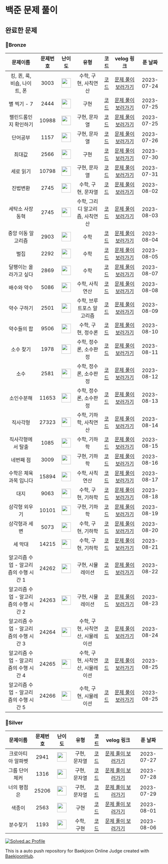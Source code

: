  백준 문제 풀이
=============

완료한 문제
------------

### 🥉Bronze

|문제이름|문제번호|난이도|유형|코드|velog 링크|푼 날짜|
|:------:|:---:|:---:|:---:|:---:|:---:|:---:|
|킹, 퀸, 룩, 비숍, 나이트, 폰 |3003 |<img src="https://d2gd6pc034wcta.cloudfront.net/tier/1.svg" width="30" height="30"> |수학, 구현, 사칙연산 |[코드](https://github.com/mingyo0125/BaekJoon/blob/main/%EB%B0%B1%EC%A4%80/Bronze/3003.%E2%80%85%ED%82%B9%EF%BC%8C%E2%80%85%ED%80%B8%EF%BC%8C%E2%80%85%EB%A3%A9%EF%BC%8C%E2%80%85%EB%B9%84%EC%88%8D%EF%BC%8C%E2%80%85%EB%82%98%EC%9D%B4%ED%8A%B8%EF%BC%8C%E2%80%85%ED%8F%B0/%ED%82%B9%EF%BC%8C%E2%80%85%ED%80%B8%EF%BC%8C%E2%80%85%EB%A3%A9%EF%BC%8C%E2%80%85%EB%B9%84%EC%88%8D%EF%BC%8C%E2%80%85%EB%82%98%EC%9D%B4%ED%8A%B8%EF%BC%8C%E2%80%85%ED%8F%B0.cc)|[문제 풀이 보러가기](https://velog.io/@mingyo0125/%EB%B0%B1%EC%A4%80-3003-%ED%82%B9%ED%80%B8%EB%A3%A9%EB%B9%84%EC%88%8D%EB%82%98%EC%9D%B4%ED%8A%B8%ED%8F%B0) |2023-07-24|
|별 찍기 - 7 |2444 |<img src="https://d2gd6pc034wcta.cloudfront.net/tier/3.svg" width="30" height="30"> |구현 |[코드](https://github.com/mingyo0125/BaekJoon/blob/main/%EB%B0%B1%EC%A4%80/Bronze/2444.%E2%80%85%EB%B3%84%E2%80%85%EC%B0%8D%EA%B8%B0%E2%80%85%EF%BC%8D%E2%80%857/%EB%B3%84%E2%80%85%EC%B0%8D%EA%B8%B0%E2%80%85%EF%BC%8D%E2%80%857.cc)|[문제 풀이 보러가기](https://velog.io/@mingyo0125/%EB%B0%B1%EC%A4%80-2444-%EB%B3%84-%EC%B0%8D%EA%B8%B0-7) |2023-07-25|
|팰린드롬인지 확인하기 |10988 |<img src="https://d2gd6pc034wcta.cloudfront.net/tier/4.svg" width="30" height="30"> |구현, 문자열 |[코드](https://github.com/mingyo0125/BaekJoon/blob/main/%EB%B0%B1%EC%A4%80/Bronze/10988.%E2%80%85%ED%8C%B0%EB%A6%B0%EB%93%9C%EB%A1%AC%EC%9D%B8%EC%A7%80%E2%80%85%ED%99%95%EC%9D%B8%ED%95%98%EA%B8%B0/%ED%8C%B0%EB%A6%B0%EB%93%9C%EB%A1%AC%EC%9D%B8%EC%A7%80%E2%80%85%ED%99%95%EC%9D%B8%ED%95%98%EA%B8%B0.cc)|[문제 풀이 보러가기](https://velog.io/@mingyo0125/%EB%B0%B1%EC%A4%80-10988-%ED%8C%B0%EB%A6%B0%EB%93%9C%EB%A1%AC%EC%9D%B8%EC%A7%80-%ED%99%95%EC%9D%B8%ED%95%98%EA%B8%B0) |2023-07-25|
|단어공부 |1157 |<img src="https://d2gd6pc034wcta.cloudfront.net/tier/5.svg" width="30" height="30"> |구현, 문자열 |[코드](https://github.com/mingyo0125/BaekJoon/blob/main/%EB%B0%B1%EC%A4%80/Bronze/1157.%E2%80%85%EB%8B%A8%EC%96%B4%E2%80%85%EA%B3%B5%EB%B6%80/%EB%8B%A8%EC%96%B4%E2%80%85%EA%B3%B5%EB%B6%80.cc)|[문제 풀이 보러가기](https://velog.io/@mingyo0125/%EB%B0%B1%EC%A4%80-1157-%EB%8B%A8%EC%96%B4%EA%B3%B5%EB%B6%80) |2023-07-26|
|최대값 |2566 |<img src="https://d2gd6pc034wcta.cloudfront.net/tier/3.svg" width="30" height="30"> |구현 |[코드](https://github.com/mingyo0125/Algorithms/blob/main/%EB%B0%B1%EC%A4%80/Bronze/2566.%E2%80%85%EC%B5%9C%EB%8C%93%EA%B0%92/%EC%B5%9C%EB%8C%93%EA%B0%92.cc)|[문제 풀이 보러가기](https://velog.io/@mingyo0125/%EB%B0%B1%EC%A4%80-2566-%EC%B5%9C%EB%8C%80%EA%B0%92) |2023-07-30|
|세로 읽기 |10798 |<img src="https://d2gd6pc034wcta.cloudfront.net/tier/5.svg" width="30" height="30"> |구현, 문자열 |[코드](https://github.com/mingyo0125/Algorithms/blob/main/%EB%B0%B1%EC%A4%80/Bronze/10798.%E2%80%85%EC%84%B8%EB%A1%9C%EC%9D%BD%EA%B8%B0/%EC%84%B8%EB%A1%9C%EC%9D%BD%EA%B8%B0.cc)|[문제 풀이 보러가기](https://velog.io/@mingyo0125/%EB%B0%B1%EC%A4%80-10798-%EC%84%B8%EB%A1%9C-%EC%9D%BD%EA%B8%B0) |2023-07-31|
|진법변환 |2745 |<img src="https://d2gd6pc034wcta.cloudfront.net/tier/4.svg" width="30" height="30"> |수학, 구현, 문자열 |[코드](https://github.com/mingyo0125/Algorithms/blob/main/%EB%B0%B1%EC%A4%80/Bronze/2745.%E2%80%85%EC%A7%84%EB%B2%95%E2%80%85%EB%B3%80%ED%99%98/%EC%A7%84%EB%B2%95%E2%80%85%EB%B3%80%ED%99%98.cc)|[문제 풀이 보러가기](https://velog.io/@mingyo0125/%EB%B0%B1%EC%A4%80-2745-%EC%A7%84%EB%B2%95-%EB%B3%80%ED%99%98) |2023-08-02|
|세탁소 사장 동혁 |2745 |<img src="https://d2gd6pc034wcta.cloudfront.net/tier/3.svg" width="30" height="30"> |수학, 그리디 알고리즘, 사칙연산 |[코드](https://github.com/mingyo0125/Algorithms/blob/main/%EB%B0%B1%EC%A4%80/Bronze/2720.%E2%80%85%EC%84%B8%ED%83%81%EC%86%8C%E2%80%85%EC%82%AC%EC%9E%A5%E2%80%85%EB%8F%99%ED%98%81/%EC%84%B8%ED%83%81%EC%86%8C%E2%80%85%EC%82%AC%EC%9E%A5%E2%80%85%EB%8F%99%ED%98%81.cc)|[문제 풀이 보러가기](https://velog.io/@mingyo0125/%EB%B0%B1%EC%A4%80-2720-%EC%84%B8%ED%83%81%EC%86%8C-%EC%82%AC%EC%9E%A5-%EB%8F%99%ED%98%81) |2023-08-03|
|중앙 이동 알고리즘 |2903 |<img src="https://d2gd6pc034wcta.cloudfront.net/tier/3.svg" width="30" height="30"> |수학 |[코드](https://github.com/mingyo0125/Algorithms/blob/main/%EB%B0%B1%EC%A4%80/Bronze/2903.%E2%80%85%EC%A4%91%EC%95%99%E2%80%85%EC%9D%B4%EB%8F%99%E2%80%85%EC%95%8C%EA%B3%A0%EB%A6%AC%EC%A6%98/%EC%A4%91%EC%95%99%E2%80%85%EC%9D%B4%EB%8F%99%E2%80%85%EC%95%8C%EA%B3%A0%EB%A6%AC%EC%A6%98.cc)|[문제 풀이 보러가기](https://velog.io/@mingyo0125/%EB%B0%B1%EC%A4%80-2903-%EC%A4%91%EC%95%99-%EC%9D%B4%EB%8F%99-%EC%95%8C%EA%B3%A0%EB%A6%AC%EC%A6%98) |2023-08-04|
|벌집 |2292 |<img src="https://d2gd6pc034wcta.cloudfront.net/tier/4.svg" width="30" height="30"> |수학 |[코드](https://github.com/mingyo0125/Algorithms/blob/main/%EB%B0%B1%EC%A4%80/Bronze/2292.%E2%80%85%EB%B2%8C%EC%A7%91/%EB%B2%8C%EC%A7%91.cc)|[문제 풀이 보러가기](https://velog.io/@mingyo0125/%EB%B0%B1%EC%A4%80-2292-%EB%B2%8C%EC%A7%91) |2023-08-05|
|달팽이는 올라가고 싶다 |2869 |<img src="https://d2gd6pc034wcta.cloudfront.net/tier/5.svg" width="30" height="30"> |수학 |[코드](https://github.com/mingyo0125/Algorithms/blob/main/%EB%B0%B1%EC%A4%80/Bronze/2869.%E2%80%85%EB%8B%AC%ED%8C%BD%EC%9D%B4%EB%8A%94%E2%80%85%EC%98%AC%EB%9D%BC%EA%B0%80%EA%B3%A0%E2%80%85%EC%8B%B6%EB%8B%A4/%EB%8B%AC%ED%8C%BD%EC%9D%B4%EB%8A%94%E2%80%85%EC%98%AC%EB%9D%BC%EA%B0%80%EA%B3%A0%E2%80%85%EC%8B%B6%EB%8B%A4.cc)|[문제 풀이 보러가기](https://velog.io/@mingyo0125/%EB%B0%B1%EC%A4%80-2869-%EB%8B%AC%ED%8C%BD%EC%9D%B4%EB%8A%94-%EC%98%AC%EB%9D%BC%EA%B0%80%EA%B3%A0-%EC%8B%B6%EB%8B%A4) |2023-08-07|
|배수와 약수 |5086 |<img src="https://d2gd6pc034wcta.cloudfront.net/tier/3.svg" width="30" height="30"> |수학, 사칙연산 |[코드](https://github.com/mingyo0125/Algorithms/blob/main/%EB%B0%B1%EC%A4%80/Bronze/5086.%E2%80%85%EB%B0%B0%EC%88%98%EC%99%80%E2%80%85%EC%95%BD%EC%88%98/%EB%B0%B0%EC%88%98%EC%99%80%E2%80%85%EC%95%BD%EC%88%98.cc)|[문제 풀이 보러가기](https://velog.io/@mingyo0125/%EB%B0%B1%EC%A4%80-5086-%EB%B0%B0%EC%88%98%EC%99%80-%EC%95%BD%EC%88%98) |2023-08-08
|약수 구하기 |2501 |<img src="https://d2gd6pc034wcta.cloudfront.net/tier/3.svg" width="30" height="30"> |수학, 브루트포스 알고리즘 |[코드](https://github.com/mingyo0125/Algorithms/blob/main/%EB%B0%B1%EC%A4%80/Bronze/2501.%E2%80%85%EC%95%BD%EC%88%98%E2%80%85%EA%B5%AC%ED%95%98%EA%B8%B0/%EC%95%BD%EC%88%98%E2%80%85%EA%B5%AC%ED%95%98%EA%B8%B0.cc)|[문제 풀이 보러가기](https://velog.io/@mingyo0125/%EB%B0%B1%EC%A4%80-2501-%EC%95%BD%EC%88%98-%EA%B5%AC%ED%95%98%EA%B8%B0) |2023-08-09
|약수들의 합 |9506 |<img src="https://d2gd6pc034wcta.cloudfront.net/tier/5.svg" width="30" height="30"> |수학, 구현, 정수론 |[코드](https://github.com/mingyo0125/Algorithms/blob/main/%EB%B0%B1%EC%A4%80/Bronze/9506.%E2%80%85%EC%95%BD%EC%88%98%EB%93%A4%EC%9D%98%E2%80%85%ED%95%A9/%EC%95%BD%EC%88%98%EB%93%A4%EC%9D%98%E2%80%85%ED%95%A9.cc)|[문제 풀이 보러가기](https://velog.io/@mingyo0125/%EB%B0%B1%EC%A4%80-9506-%EC%95%BD%EC%88%98%EB%93%A4%EC%9D%98-%ED%95%A9) |2023-08-10
|소수 찾기 |1978 |<img src="https://d2gd6pc034wcta.cloudfront.net/tier/4.svg" width="30" height="30"> |수학, 정수론, 소수판정 |[코드](https://github.com/mingyo0125/Algorithms/blob/main/%EB%B0%B1%EC%A4%80/Bronze/1978.%E2%80%85%EC%86%8C%EC%88%98%E2%80%85%EC%B0%BE%EA%B8%B0/%EC%86%8C%EC%88%98%E2%80%85%EC%B0%BE%EA%B8%B0.cc)|[문제 풀이 보러가기](https://velog.io/@mingyo0125/%EB%B0%B1%EC%A4%80-1978-%EC%86%8C%EC%88%98-%EC%B0%BE%EA%B8%B0) |2023-08-11
|소수 |2581 |<img src="https://d2gd6pc034wcta.cloudfront.net/tier/4.svg" width="30" height="30"> |수학, 정수론, 소수판정 |[코드](https://github.com/mingyo0125/Algorithms/blob/main/%EB%B0%B1%EC%A4%80/Bronze/2581.%E2%80%85%EC%86%8C%EC%88%98/%EC%86%8C%EC%88%98.cc)|[문제 풀이 보러가기](https://velog.io/@mingyo0125/%EB%B0%B1%EC%A4%80-2581-%EC%86%8C%EC%88%98) |2023-08-12
|소인수분해 |11653 |<img src="https://d2gd6pc034wcta.cloudfront.net/tier/5.svg" width="30" height="30"> |수학, 정수론, 소수판정 |[코드](https://github.com/mingyo0125/Algorithms/blob/main/%EB%B0%B1%EC%A4%80/Bronze/11653.%E2%80%85%EC%86%8C%EC%9D%B8%EC%88%98%EB%B6%84%ED%95%B4/%EC%86%8C%EC%9D%B8%EC%88%98%EB%B6%84%ED%95%B4.cc)|[문제 풀이 보러가기](https://velog.io/@mingyo0125/%EB%B0%B1%EC%A4%80-11653-%EC%86%8C%EC%9D%B8%EC%88%98-%EB%B6%84%ED%95%B4) |2023-08-13
|직사각형 |27323 |<img src="https://d2gd6pc034wcta.cloudfront.net/tier/1.svg" width="30" height="30"> |수학, 기하학, 사칙연산 |[코드](https://github.com/mingyo0125/Algorithms/blob/main/%EB%B0%B1%EC%A4%80/Bronze/27323.%E2%80%85%EC%A7%81%EC%82%AC%EA%B0%81%ED%98%95/%EC%A7%81%EC%82%AC%EA%B0%81%ED%98%95.cc)|[문제 풀이 보러가기](https://velog.io/@mingyo0125/%EB%B0%B1%EC%A4%80-27323-%EC%A7%81%EC%82%AC%EA%B0%81%ED%98%95) |2023-08-14
|직사각형에서 탈출 |1085 |<img src="https://d2gd6pc034wcta.cloudfront.net/tier/3.svg" width="30" height="30"> |수학, 기하학 |[코드](https://github.com/mingyo0125/Algorithms/blob/main/%EB%B0%B1%EC%A4%80/Bronze/1085.%E2%80%85%EC%A7%81%EC%82%AC%EA%B0%81%ED%98%95%EC%97%90%EC%84%9C%E2%80%85%ED%83%88%EC%B6%9C/%EC%A7%81%EC%82%AC%EA%B0%81%ED%98%95%EC%97%90%EC%84%9C%E2%80%85%ED%83%88%EC%B6%9C.cc)|[문제 풀이 보러가기](https://velog.io/@mingyo0125/%EB%B0%B1%EC%A4%80-1085-%EC%A7%81%EC%82%AC%EA%B0%81%ED%98%95%EC%97%90%EC%84%9C-%ED%83%88%EC%B6%9C) |2023-08-15
|네번째 점 |3009 |<img src="https://d2gd6pc034wcta.cloudfront.net/tier/3.svg" width="30" height="30"> |구현, 기하학 |[코드](https://github.com/mingyo0125/Algorithms/blob/main/%EB%B0%B1%EC%A4%80/Bronze/3009.%E2%80%85%EB%84%A4%E2%80%85%EB%B2%88%EC%A7%B8%E2%80%85%EC%A0%90/%EB%84%A4%E2%80%85%EB%B2%88%EC%A7%B8%E2%80%85%EC%A0%90.cc)|[문제 풀이 보러가기](https://velog.io/@mingyo0125/%EB%B0%B1%EC%A4%80-3009-%EB%84%A4-%EB%B2%88%EC%A7%B8-%EC%A0%90) |2023-08-16
|수학은 체육과목 입니다 |15894 |<img src="https://d2gd6pc034wcta.cloudfront.net/tier/3.svg" width="30" height="30"> |수학, 사칙연산 |[코드](https://github.com/mingyo0125/Algorithms/blob/main/%EB%B0%B1%EC%A4%80/Bronze/15894.%E2%80%85%EC%88%98%ED%95%99%EC%9D%80%E2%80%85%EC%B2%B4%EC%9C%A1%EA%B3%BC%EB%AA%A9%E2%80%85%EC%9E%85%EB%8B%88%EB%8B%A4/%EC%88%98%ED%95%99%EC%9D%80%E2%80%85%EC%B2%B4%EC%9C%A1%EA%B3%BC%EB%AA%A9%E2%80%85%EC%9E%85%EB%8B%88%EB%8B%A4.cc)|[문제 풀이 보러가기](https://velog.io/@mingyo0125/%EB%B0%B1%EC%A4%80-15894-%EC%88%98%ED%95%99%EC%9D%80-%EC%B2%B4%EC%9C%A1%EA%B3%BC%EB%AA%A9-%EC%9E%85%EB%8B%88%EB%8B%A4) |2023-08-17
|대지 |9063 |<img src="https://d2gd6pc034wcta.cloudfront.net/tier/3.svg" width="30" height="30"> |수학, 구현, 기하학 |[코드](https://github.com/mingyo0125/Algorithms/blob/main/%EB%B0%B1%EC%A4%80/Bronze/9063.%E2%80%85%EB%8C%80%EC%A7%80/%EB%8C%80%EC%A7%80.cc)|[문제 풀이 보러가기](https://velog.io/@mingyo0125/%EB%B0%B1%EC%A4%80-9063-%EB%8C%80%EC%A7%80) |2023-08-18
|삼각형 외우기 |10101 |<img src="https://d2gd6pc034wcta.cloudfront.net/tier/2.svg" width="30" height="30"> |구현, 기하학 |[코드](https://github.com/mingyo0125/Algorithms/blob/main/%EB%B0%B1%EC%A4%80/Bronze/10101.%E2%80%85%EC%82%BC%EA%B0%81%ED%98%95%E2%80%85%EC%99%B8%EC%9A%B0%EA%B8%B0/%EC%82%BC%EA%B0%81%ED%98%95%E2%80%85%EC%99%B8%EC%9A%B0%EA%B8%B0.cc)|[문제 풀이 보러가기](https://velog.io/@mingyo0125/%EB%B0%B1%EC%A4%80-10101-%EC%82%BC%EA%B0%81%ED%98%95-%EC%99%B8%EC%9A%B0%EA%B8%B0) |2023-08-19
|삼각형과 세 변 |5073 |<img src="https://d2gd6pc034wcta.cloudfront.net/tier/3.svg" width="30" height="30"> |수학, 구현, 기하학 |[코드](https://github.com/mingyo0125/Algorithms/blob/main/%EB%B0%B1%EC%A4%80/Bronze/5073.%E2%80%85%EC%82%BC%EA%B0%81%ED%98%95%EA%B3%BC%E2%80%85%EC%84%B8%E2%80%85%EB%B3%80/%EC%82%BC%EA%B0%81%ED%98%95%EA%B3%BC%E2%80%85%EC%84%B8%E2%80%85%EB%B3%80.cc)|[문제 풀이 보러가기](https://velog.io/@mingyo0125/%EB%B0%B1%EC%A4%80-5073-%EC%82%BC%EA%B0%81%ED%98%95%EA%B3%BC-%EC%84%B8-%EB%B3%80) |2023-08-20
|세 막대 |14215 |<img src="https://d2gd6pc034wcta.cloudfront.net/tier/3.svg" width="30" height="30"> |수학, 구현, 기하학 |[코드](https://github.com/mingyo0125/Algorithms/blob/main/%EB%B0%B1%EC%A4%80/Bronze/14215.%E2%80%85%EC%84%B8%E2%80%85%EB%A7%89%EB%8C%80/%EC%84%B8%E2%80%85%EB%A7%89%EB%8C%80.cc)|[문제 풀이 보러가기](https://velog.io/@mingyo0125/%EB%B0%B1%EC%A4%80-14215-%EC%84%B8-%EB%A7%89%EB%8C%80) |2023-08-21
|알고리즘 수업 - 알고리즘의 수행 시간 1 |24262 |<img src="https://d2gd6pc034wcta.cloudfront.net/tier/1.svg" width="30" height="30"> |구현, 시뮬레이션 |[코드](https://github.com/mingyo0125/Algorithms/blob/main/%EB%B0%B1%EC%A4%80/Bronze/24262.%E2%80%85%EC%95%8C%EA%B3%A0%EB%A6%AC%EC%A6%98%E2%80%85%EC%88%98%EC%97%85%E2%80%85%EF%BC%8D%E2%80%85%EC%95%8C%EA%B3%A0%EB%A6%AC%EC%A6%98%EC%9D%98%E2%80%85%EC%88%98%ED%96%89%E2%80%85%EC%8B%9C%EA%B0%84%E2%80%851/%EC%95%8C%EA%B3%A0%EB%A6%AC%EC%A6%98%E2%80%85%EC%88%98%EC%97%85%E2%80%85%EF%BC%8D%E2%80%85%EC%95%8C%EA%B3%A0%EB%A6%AC%EC%A6%98%EC%9D%98%E2%80%85%EC%88%98%ED%96%89%E2%80%85%EC%8B%9C%EA%B0%84%E2%80%851.cc)|[문제 풀이 보러가기](https://velog.io/@mingyo0125/%EB%B0%B1%EC%A4%80-24262-%EC%95%8C%EA%B3%A0%EB%A6%AC%EC%A6%98-%EC%88%98%EC%97%85-%EC%95%8C%EA%B3%A0%EB%A6%AC%EC%A6%98%EC%9D%98-%EC%88%98%ED%96%89-%EC%8B%9C%EA%B0%84-1) |2023-08-22
|알고리즘 수업 - 알고리즘의 수행 시간 2 |24263 |<img src="https://d2gd6pc034wcta.cloudfront.net/tier/2.svg" width="30" height="30"> |구현, 시뮬레이션 |[코드](https://github.com/mingyo0125/Algorithms/blob/main/%EB%B0%B1%EC%A4%80/Bronze/24263.%E2%80%85%EC%95%8C%EA%B3%A0%EB%A6%AC%EC%A6%98%E2%80%85%EC%88%98%EC%97%85%E2%80%85%EF%BC%8D%E2%80%85%EC%95%8C%EA%B3%A0%EB%A6%AC%EC%A6%98%EC%9D%98%E2%80%85%EC%88%98%ED%96%89%E2%80%85%EC%8B%9C%EA%B0%84%E2%80%852/%EC%95%8C%EA%B3%A0%EB%A6%AC%EC%A6%98%E2%80%85%EC%88%98%EC%97%85%E2%80%85%EF%BC%8D%E2%80%85%EC%95%8C%EA%B3%A0%EB%A6%AC%EC%A6%98%EC%9D%98%E2%80%85%EC%88%98%ED%96%89%E2%80%85%EC%8B%9C%EA%B0%84%E2%80%852.cc)|[문제 풀이 보러가기](https://velog.io/@mingyo0125/%EB%B0%B1%EC%A4%80-24263-%EC%95%8C%EA%B3%A0%EB%A6%AC%EC%A6%98-%EC%88%98%EC%97%85-%EC%95%8C%EA%B3%A0%EB%A6%AC%EC%A6%98%EC%9D%98-%EC%88%98%ED%96%89-%EC%8B%9C%EA%B0%84-2) |2023-08-23
|알고리즘 수업 - 알고리즘의 수행 시간 3 |24264 |<img src="https://d2gd6pc034wcta.cloudfront.net/tier/3.svg" width="30" height="30"> |수학, 구현, 사칙연산, 시뮬레이션 |[코드](https://github.com/mingyo0125/Algorithms/blob/main/%EB%B0%B1%EC%A4%80/Bronze/24264.%E2%80%85%EC%95%8C%EA%B3%A0%EB%A6%AC%EC%A6%98%E2%80%85%EC%88%98%EC%97%85%E2%80%85%EF%BC%8D%E2%80%85%EC%95%8C%EA%B3%A0%EB%A6%AC%EC%A6%98%EC%9D%98%E2%80%85%EC%88%98%ED%96%89%E2%80%85%EC%8B%9C%EA%B0%84%E2%80%853/%EC%95%8C%EA%B3%A0%EB%A6%AC%EC%A6%98%E2%80%85%EC%88%98%EC%97%85%E2%80%85%EF%BC%8D%E2%80%85%EC%95%8C%EA%B3%A0%EB%A6%AC%EC%A6%98%EC%9D%98%E2%80%85%EC%88%98%ED%96%89%E2%80%85%EC%8B%9C%EA%B0%84%E2%80%853.cc)|[문제 풀이 보러가기](https://velog.io/@mingyo0125/%EB%B0%B1%EC%A4%80-24264-%EC%95%8C%EA%B3%A0%EB%A6%AC%EC%A6%98-%EC%88%98%EC%97%85-%EC%95%8C%EA%B3%A0%EB%A6%AC%EC%A6%98%EC%9D%98-%EC%88%98%ED%96%89-%EC%8B%9C%EA%B0%84-3) |2023-08-24
|알고리즘 수업 - 알고리즘의 수행 시간 4 |24265 |<img src="https://d2gd6pc034wcta.cloudfront.net/tier/3.svg" width="30" height="30"> |수학, 구현, 사칙연산, 시뮬레이션 |[코드](https://github.com/mingyo0125/Algorithms/blob/main/%EB%B0%B1%EC%A4%80/Bronze/24265.%E2%80%85%EC%95%8C%EA%B3%A0%EB%A6%AC%EC%A6%98%E2%80%85%EC%88%98%EC%97%85%E2%80%85%EF%BC%8D%E2%80%85%EC%95%8C%EA%B3%A0%EB%A6%AC%EC%A6%98%EC%9D%98%E2%80%85%EC%88%98%ED%96%89%E2%80%85%EC%8B%9C%EA%B0%84%E2%80%854/%EC%95%8C%EA%B3%A0%EB%A6%AC%EC%A6%98%E2%80%85%EC%88%98%EC%97%85%E2%80%85%EF%BC%8D%E2%80%85%EC%95%8C%EA%B3%A0%EB%A6%AC%EC%A6%98%EC%9D%98%E2%80%85%EC%88%98%ED%96%89%E2%80%85%EC%8B%9C%EA%B0%84%E2%80%854.cc)|[문제 풀이 보러가기](https://velog.io/@mingyo0125/%EB%B0%B1%EC%A4%80-24265-%EC%95%8C%EA%B3%A0%EB%A6%AC%EC%A6%98-%EC%88%98%EC%97%85-%EC%95%8C%EA%B3%A0%EB%A6%AC%EC%A6%98%EC%9D%98-%EC%88%98%ED%96%89-%EC%8B%9C%EA%B0%84-4) |2023-08-25
|알고리즘 수업 - 알고리즘의 수행 시간 5 |24266 |<img src="https://d2gd6pc034wcta.cloudfront.net/tier/3.svg" width="30" height="30"> |수학, 구현, 시뮬레이션 |[코드](https://github.com/mingyo0125/Algorithms/blob/main/%EB%B0%B1%EC%A4%80/Bronze/24266.%E2%80%85%EC%95%8C%EA%B3%A0%EB%A6%AC%EC%A6%98%E2%80%85%EC%88%98%EC%97%85%E2%80%85%EF%BC%8D%E2%80%85%EC%95%8C%EA%B3%A0%EB%A6%AC%EC%A6%98%EC%9D%98%E2%80%85%EC%88%98%ED%96%89%E2%80%85%EC%8B%9C%EA%B0%84%E2%80%855/%EC%95%8C%EA%B3%A0%EB%A6%AC%EC%A6%98%E2%80%85%EC%88%98%EC%97%85%E2%80%85%EF%BC%8D%E2%80%85%EC%95%8C%EA%B3%A0%EB%A6%AC%EC%A6%98%EC%9D%98%E2%80%85%EC%88%98%ED%96%89%E2%80%85%EC%8B%9C%EA%B0%84%E2%80%855.cc)|[문제 풀이 보러가기](https://velog.io/@mingyo0125/%EB%B0%B1%EC%A4%80-24266%EC%95%8C%EA%B3%A0%EB%A6%AC%EC%A6%98-%EC%88%98%EC%97%85-%EC%95%8C%EA%B3%A0%EB%A6%AC%EC%A6%98%EC%9D%98-%EC%88%98%ED%96%89-%EC%8B%9C%EA%B0%84-5) |2023-08-25

### 🥈Silver

|문제이름|문제번호|난이도|유형|코드|velog 링크|푼 날짜|
|:------:|:---:|:---:|:---:|:---:|:---:|:---:|
|크로아티아 알파벳 |2941 |<img src="https://d2gd6pc034wcta.cloudfront.net/tier/6.svg" width="30" height="30"> |구현, 문자열 |[코드](https://github.com/mingyo0125/Algorithms/blob/main/%EB%B0%B1%EC%A4%80/Silver/2941.%E2%80%85%ED%81%AC%EB%A1%9C%EC%95%84%ED%8B%B0%EC%95%84%E2%80%85%EC%95%8C%ED%8C%8C%EB%B2%B3/%ED%81%AC%EB%A1%9C%EC%95%84%ED%8B%B0%EC%95%84%E2%80%85%EC%95%8C%ED%8C%8C%EB%B2%B3.cc)|[문제 풀이 보러가기](https://velog.io/@mingyo0125/%EB%B0%B1%EC%A4%80-2941-%ED%81%AC%EB%A1%9C%EC%95%84%ED%8B%B0%EC%95%84-%EC%95%8C%ED%8C%8C%EB%B2%B3) |2023-07-27|
|그룹 단어 체커 |1316 |<img src="https://d2gd6pc034wcta.cloudfront.net/tier/6.svg" width="30" height="30"> |구현, 문자열 |[코드](https://github.com/mingyo0125/Algorithms/blob/main/%EB%B0%B1%EC%A4%80/Silver/1316.%E2%80%85%EA%B7%B8%EB%A3%B9%E2%80%85%EB%8B%A8%EC%96%B4%E2%80%85%EC%B2%B4%EC%BB%A4/%EA%B7%B8%EB%A3%B9%E2%80%85%EB%8B%A8%EC%96%B4%E2%80%85%EC%B2%B4%EC%BB%A4.cc)|[문제 풀이 보러가기](https://velog.io/@mingyo0125/%EB%B0%B1%EC%A4%80-1316%EB%B2%88-%EA%B7%B8%EB%A3%B9-%EB%8B%A8%EC%96%B4-%EC%B2%B4%EC%BB%A4) |2023-07-28|
|너의 평점은 |25206 |<img src="https://d2gd6pc034wcta.cloudfront.net/tier/6.svg" width="30" height="30"> |구현, 문자열 |[코드](https://github.com/mingyo0125/Algorithms/blob/main/%EB%B0%B1%EC%A4%80/Silver/25206.%E2%80%85%EB%84%88%EC%9D%98%E2%80%85%ED%8F%89%EC%A0%90%EC%9D%80/%EB%84%88%EC%9D%98%E2%80%85%ED%8F%89%EC%A0%90%EC%9D%80.cc)|[문제 풀이 보러가기](https://velog.io/@mingyo0125/%EB%B0%B1%EC%A4%80-25206%EB%B2%88-%EB%84%88%EC%9D%98-%ED%8F%89%EC%A0%90%EC%9D%80) |2023-07-29|
|색종이 |2563 |<img src="https://d2gd6pc034wcta.cloudfront.net/tier/6.svg" width="30" height="30"> |구현 |[코드](https://github.com/mingyo0125/Algorithms/blob/main/%EB%B0%B1%EC%A4%80/Silver/2563.%E2%80%85%EC%83%89%EC%A2%85%EC%9D%B4/%EC%83%89%EC%A2%85%EC%9D%B4.cc)|[문제 풀이 보러가기](https://velog.io/@mingyo0125/%EB%B0%B1%EC%A4%80-2563-%EC%83%89%EC%A2%85%EC%9D%B4) |2023-08-01|
|분수찾기 |1193 |<img src="https://d2gd6pc034wcta.cloudfront.net/tier/6.svg" width="30" height="30"> |수학, 구현 |[코드](https://github.com/mingyo0125/Algorithms/blob/main/%EB%B0%B1%EC%A4%80/Silver/1193.%E2%80%85%EB%B6%84%EC%88%98%EC%B0%BE%EA%B8%B0/%EB%B6%84%EC%88%98%EC%B0%BE%EA%B8%B0.cc)|[문제 풀이 보러가기](https://velog.io/@mingyo0125/%EB%B0%B1%EC%A4%80-1193-%EB%B6%84%EC%88%98%EC%B0%BE%EA%B8%B0) |2023-08-06|



[![Solved.ac Profile](http://mazassumnida.wtf/api/v2/generate_badge?boj=wjdalsry125)](https://solved.ac/wjdalsry125/)

This is a auto push repository for Baekjoon Online Judge created with [BaekjoonHub](https://github.com/BaekjoonHub/BaekjoonHub).
